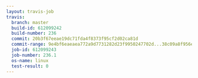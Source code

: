 ```yaml
---
layout: travis-job
travis:
  branch: master
  build-id: 612099242
  build-number: 236
  commit: 20b3f67eeae19dc71fda4f8373f95cf2d02ca81d
  commit-range: 9e4bf6eaeaea772a9d7731282d23f9950247702d...38c09a8f956e4cc15e9941dfd0c6fb9b5ba06d5a
  job-id: 612099243
  job-number: 236.1
  os-name: linux
  test-result: 0
---
```


